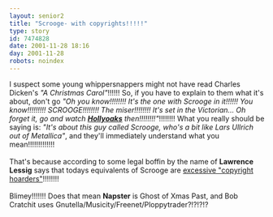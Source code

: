 ```yaml
---
layout: senior2
title: "Scrooge- with copyrights!!!!!"
type: story
id: 7474828
date: 2001-11-28 18:16
day: 2001-11-28
robots: noindex
---
```

I suspect some young whippersnappers might not have read Charles Dicken's <i>"A Christmas Carol"</i>!!!!!! So, if you have to explain to them what it's about, don't go <i>"Oh you know!!!!!!!! It's the one with Scrooge in it!!!!!! You know!!!!!!!!! SCROOGE!!!!!!!! The miser!!!!!!!! It's set in the Victorian... Oh forget it, go and watch <a href="http://www.hollyoaks.com/"><b>Hollyoaks</b></a> then!!!!!!!!"</i>!!!!!!!! What you really should be saying is: <i>"It's about this guy called Scrooge, who's a bit like Lars Ullrich out of Metallica"</i>, and they'll immediately understand what you mean!!!!!!!!!!!!!<br/> <br/>That's because according to some legal boffin by the name of <b>Lawrence Lessig</b> says that todays equivalents of Scrooge are <a href="http://www.wired.com/news/print/0,1294,48625,00.html">excessive "copyright hoarders"</a>!!!!!!!!<br/> <br/>Blimey!!!!!!! Does that mean <b>Napster</b> is Ghost of Xmas Past, and Bob Cratchit uses Gnutella/Musicity/Freenet/Ploppytrader?!?!?!?
